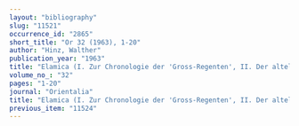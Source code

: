 ```yaml
---
layout: "bibliography"
slug: "11521"
occurrence_id: "2865"
short_title: "Or 32 (1963), 1-20"
author: "Hinz, Walther"
publication_year: "1963"
title: "Elamica (I. Zur Chronologie der 'Gross-Regenten', II. Der altelamische Kalender, III. Zur Lage von Huhnur)"
volume_no_: "32"
pages: "1-20"
journal: "Orientalia"
title: "Elamica (I. Zur Chronologie der 'Gross-Regenten', II. Der altelamische Kalender, III. Zur Lage von Huhnur)"
previous_item: "11524"
---
```

